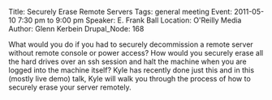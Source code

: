 Title: Securely Erase Remote Servers
Tags: general meeting
Event: 2011-05-10 7:30 pm to 9:00 pm
Speaker: E. Frank Ball
Location: O'Reilly Media
Author: Glenn Kerbein
Drupal_Node: 168

What would you do if you had to securely decommission a remote server without remote console or power access? How would you securely erase all the hard drives over an ssh session and halt the machine when you are logged into the machine itself? Kyle has recently done just this and in this (mostly live demo) talk, Kyle will walk you through the process of how to securely erase your server remotely.
